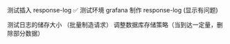 测试插入 response-log ✅
测试环境 grafana 制作 response-log (显示有问题)

测试日志的储存大小 （批量制造请求）
调整数据库存储策略（当到达一定量，删除部分数据）

